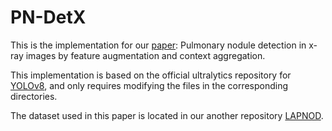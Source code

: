 # PN-DetX
This is the implementation for our [paper](https://iopscience.iop.org/article/10.1088/1361-6560/ad2013): Pulmonary nodule detection in x-ray images by feature augmentation and context aggregation.

This implementation is based on the official ultralytics repository for [YOLOv8](https://github.com/ultralytics/ultralytics), and only requires modifying the files in the corresponding directories.

The dataset used in this paper is located in our another repository [LAPNOD](https://github.com/lclin666/LAPNOD).